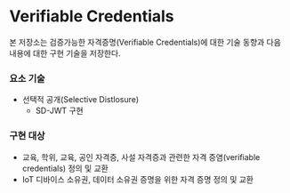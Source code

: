 # Verifiable Credentials

본 저장소는 검증가능한 자격증명(Verifiable Credentials)에 대한 기술 동향과 다음 내용에 대한 구현 기술을 저장한다. 



### 요소 기술 
* 선택적 공개(Selective Distlosure)
   - SD-JWT 구현

### 구현 대상 
* 교육, 학위, 교육, 공인 자격증, 사설 자격증과 관련한 자격 증염(verifiable credentials) 정의 및 교환
* IoT 디바이스 소유권, 데이터 소유권 증명을 위한 자격 증명 정의 및 교환


  
